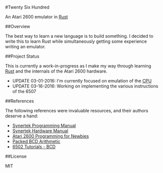 #Twenty Six Hundred

An Atari 2600 emulator in [Rust](https://www.rust-lang.org/)

##Overview

The best way to learn a new language is to build something. I decided to write this to learn Rust while simultaneously getting some experience writing an emulator.

##Project Status

This is currently a work-in-progress as I make my way through learning [Rust](https://www.rust-lang.org/) and the internals of the Atari 2600 hardware.

* UPDATE 03-01-2016: I'm currently focused on emulation of the [CPU](https://en.wikipedia.org/wiki/MOS_Technology_6507)
* UPDATE 03-16-2016: Working on implementing the various instructions of the 6507

##References

The following references were invaluable resources, and their authors deserve a hand:

* [Synertek Programming Manual](http://archive.6502.org/datasheets/synertek_programming_manual.pdf)
* [Synertek Hardware Manual](http://archive.6502.org/datasheets/synertek_hardware_manual.pdf)
* [Atari 2600 Programming for Newbies](http://www.randomterrain.com/atari-2600-memories-tutorial-andrew-davie-01.html)
* [Packed BCD Arithmetic](http://homepage.cs.uiowa.edu/~jones/bcd/bcd.html#packed)
* [6502 Tutorials - BCD](http://www.6502.org/tutorials/decimal_mode.html)

##License

MIT
